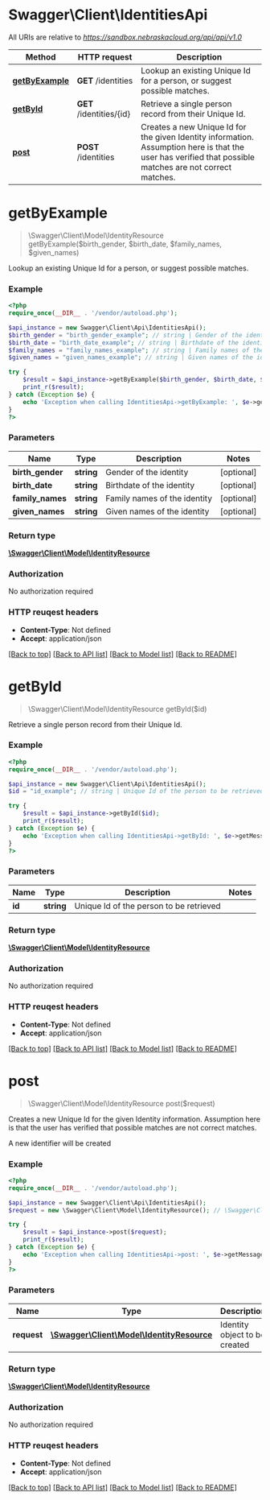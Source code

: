 # Swagger\Client\IdentitiesApi

All URIs are relative to *https://sandbox.nebraskacloud.org/api/api/v1.0*

Method | HTTP request | Description
------------- | ------------- | -------------
[**getByExample**](IdentitiesApi.md#getByExample) | **GET** /identities | Lookup an existing Unique Id for a person, or suggest possible matches.
[**getById**](IdentitiesApi.md#getById) | **GET** /identities/{id} | Retrieve a single person record from their Unique Id.
[**post**](IdentitiesApi.md#post) | **POST** /identities | Creates a new Unique Id for the given Identity information. Assumption here is that the user has verified that possible matches are not correct matches.


# **getByExample**
> \Swagger\Client\Model\IdentityResource getByExample($birth_gender, $birth_date, $family_names, $given_names)

Lookup an existing Unique Id for a person, or suggest possible matches.

### Example 
```php
<?php
require_once(__DIR__ . '/vendor/autoload.php');

$api_instance = new Swagger\Client\Api\IdentitiesApi();
$birth_gender = "birth_gender_example"; // string | Gender of the identity
$birth_date = "birth_date_example"; // string | Birthdate of the identity
$family_names = "family_names_example"; // string | Family names of the identity
$given_names = "given_names_example"; // string | Given names of the identity

try { 
    $result = $api_instance->getByExample($birth_gender, $birth_date, $family_names, $given_names);
    print_r($result);
} catch (Exception $e) {
    echo 'Exception when calling IdentitiesApi->getByExample: ', $e->getMessage(), "\n";
}
?>
```

### Parameters

Name | Type | Description  | Notes
------------- | ------------- | ------------- | -------------
 **birth_gender** | **string**| Gender of the identity | [optional] 
 **birth_date** | **string**| Birthdate of the identity | [optional] 
 **family_names** | **string**| Family names of the identity | [optional] 
 **given_names** | **string**| Given names of the identity | [optional] 

### Return type

[**\Swagger\Client\Model\IdentityResource**](IdentityResource.md)

### Authorization

No authorization required

### HTTP reuqest headers

 - **Content-Type**: Not defined
 - **Accept**: application/json

[[Back to top]](#) [[Back to API list]](../README.md#documentation-for-api-endpoints) [[Back to Model list]](../README.md#documentation-for-models) [[Back to README]](../README.md)

# **getById**
> \Swagger\Client\Model\IdentityResource getById($id)

Retrieve a single person record from their Unique Id.

### Example 
```php
<?php
require_once(__DIR__ . '/vendor/autoload.php');

$api_instance = new Swagger\Client\Api\IdentitiesApi();
$id = "id_example"; // string | Unique Id of the person to be retrieved

try { 
    $result = $api_instance->getById($id);
    print_r($result);
} catch (Exception $e) {
    echo 'Exception when calling IdentitiesApi->getById: ', $e->getMessage(), "\n";
}
?>
```

### Parameters

Name | Type | Description  | Notes
------------- | ------------- | ------------- | -------------
 **id** | **string**| Unique Id of the person to be retrieved | 

### Return type

[**\Swagger\Client\Model\IdentityResource**](IdentityResource.md)

### Authorization

No authorization required

### HTTP reuqest headers

 - **Content-Type**: Not defined
 - **Accept**: application/json

[[Back to top]](#) [[Back to API list]](../README.md#documentation-for-api-endpoints) [[Back to Model list]](../README.md#documentation-for-models) [[Back to README]](../README.md)

# **post**
> \Swagger\Client\Model\IdentityResource post($request)

Creates a new Unique Id for the given Identity information. Assumption here is that the user has verified that possible matches are not correct matches.

A new identifier will be created

### Example 
```php
<?php
require_once(__DIR__ . '/vendor/autoload.php');

$api_instance = new Swagger\Client\Api\IdentitiesApi();
$request = new \Swagger\Client\Model\IdentityResource(); // \Swagger\Client\Model\IdentityResource | Identity object to be created

try { 
    $result = $api_instance->post($request);
    print_r($result);
} catch (Exception $e) {
    echo 'Exception when calling IdentitiesApi->post: ', $e->getMessage(), "\n";
}
?>
```

### Parameters

Name | Type | Description  | Notes
------------- | ------------- | ------------- | -------------
 **request** | [**\Swagger\Client\Model\IdentityResource**](\Swagger\Client\Model\IdentityResource.md)| Identity object to be created | 

### Return type

[**\Swagger\Client\Model\IdentityResource**](IdentityResource.md)

### Authorization

No authorization required

### HTTP reuqest headers

 - **Content-Type**: Not defined
 - **Accept**: application/json

[[Back to top]](#) [[Back to API list]](../README.md#documentation-for-api-endpoints) [[Back to Model list]](../README.md#documentation-for-models) [[Back to README]](../README.md)

